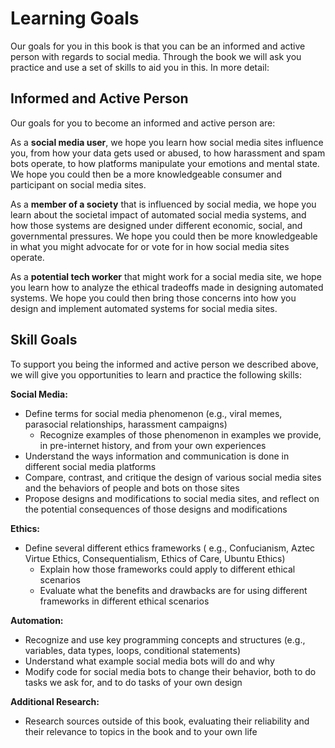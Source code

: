 # Learning Goals

Our goals for you in this book is that you can be an informed and active person with regards to social media. Through the book we will ask you practice and use a set of skills to aid you in this. In more detail:

## Informed and Active Person

Our goals for you to become an informed and active person are:

As a **social media user**, we hope you learn how social media sites influence you, from how your data gets used or abused, to how harassment and spam bots operate, to how platforms manipulate your emotions and mental state. We hope you could then be a more knowledgeable consumer and participant on social media sites.

As a **member of a society** that is influenced by social media, we hope you learn about the societal impact of automated social media systems, and how those systems are designed under different economic, social, and governmental pressures. We hope you could then be more knowledgeable in what you might advocate for or vote for in how social media sites operate.

As a **potential tech worker** that might work for a social media site, we hope you learn how to analyze the ethical tradeoffs made in designing automated systems. We hope you could then bring those concerns into how you design and implement automated systems for social media sites.

## Skill Goals

To support you being the informed and active person we described above, we will give you opportunities to learn and practice the following skills:

**Social Media:**
- Define terms for social media phenomenon (e.g., viral memes, parasocial relationships, harassment campaigns)
  - Recognize examples of those phenomenon in examples we provide, in pre-internet history, and from your own experiences
- Understand the ways information and communication is done in different social media platforms
- Compare, contrast, and critique the design of various social media sites and the behaviors of people and bots on those sites
- Propose designs and modifications to social media sites, and reflect on the potential consequences of those designs and modifications

**Ethics:**
- Define several different ethics frameworks ( e.g., Confucianism, Aztec Virtue Ethics, Consequentialism, Ethics of Care, Ubuntu Ethics)
  - Explain how those frameworks could apply to different ethical scenarios
  - Evaluate what the benefits and drawbacks are for using different frameworks in different ethical scenarios

**Automation:**
- Recognize and use key programming concepts and structures (e.g., variables, data types, loops, conditional statements)
- Understand what example social media bots will do and why
- Modify code for social media bots to change their behavior, both to do tasks we ask for, and to do tasks of your own design

**Additional Research:**
 - Research sources outside of this book, evaluating their reliability and their relevance to topics in the book and to your own life